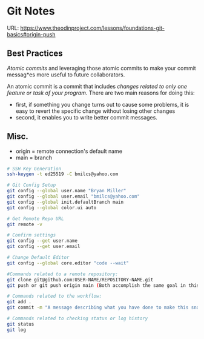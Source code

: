 # Git Notes

URL: https://www.theodinproject.com/lessons/foundations-git-basics#origin-push

## Best Practices

*Atomic commits* and leveraging those atomic commits to make your commit messag*es more useful to future collaborators.

An atomic commit is a commit that includes *changes related to only one feature or task of your program.* There are two main reasons for doing this: 

  * first, if something you change turns out to cause some problems, it is easy to revert the specific change without losing other changes
  * second, it enables you to write better commit messages.

## Misc.
* origin = remote connection's default name
* main = branch

``` sh
# SSH Key Generation
ssh-keygen -t ed25519 -C bmilcs@yahoo.com

# Git Config Setup
git config --global user.name "Bryan Miller"
git config --global user.email "bmilcs@yahoo.com"
git config --global init.defaultBranch main
git config --global color.ui auto

# Get Remote Repo URL
git remote -v

# Confirm settings
git config --get user.name
git config --get user.email

# Change Default Editor
git config --global core.editor "code --wait"

#Commands related to a remote repository:
git clone git@github.com:USER-NAME/REPOSITORY-NAME.git
git push or git push origin main (Both accomplish the same goal in this context)

# Commands related to the workflow:
git add .
git commit -m "A message describing what you have done to make this snapshot different"

# Commands related to checking status or log history
git status
git log
```